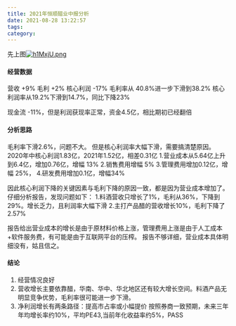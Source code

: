 ```yaml
---
title: 2021年恒顺醋业中报分析
date: 2021-08-28 13:22:57
tags:
category:
---
```

先上图[![h1MxjU.png](https://z3.ax1x.com/2021/08/28/h1MxjU.png)](https://imgtu.com/i/h1MxjU)

#### 经营数据
营收 +9%
毛利 +2%
核心利润 -17%
毛利率从 40.8%进一步下滑到38.2%
核心利润率从19.2%下滑到14.7%，同比下降23%

现金流 -11%，但是利润获现率正常，资金4.5亿，相比期初已经翻倍

#### 分析思路
毛利率下滑2.6%，问题不大。
但是核心利润率大幅下滑，需要搞清楚原因。
2020年中核心利润1.83亿，2021年1.52亿，相差0.31亿
1.营业成本从5.64亿上升到6.4亿，增加0.76亿，增幅 13%
2.销售费用增幅 5%
3.管理费用增加0.12亿，增幅 25%，
4.研发费用增加0.1亿，增幅34%

因此核心利润下降的关键因素与毛利下降的原因一致，都是因为营业成本增加了。
仔细分析报告，发现问题如下：
1.料酒营收只增长了1%，毛利从36%，下降到29%。增长乏力，且利润率大幅下滑
2.主打产品醋的营收增长10%，毛利下降了2.57%
 
报告给出营业成本的增长是由于原材料价格上涨，管理费用上涨是由于人工成本+软件服务费，有可能是由于互联网平台的压榨。
报告不够详细，营业成本具体明细没有，姑且信之。

#### 结论
1. 经营情况良好
2. 营收增长主要依靠醋，华南、华中、华北地区还有较大增长空间。料酒产品无明显竞争优势，毛利率很可能进一步下滑。
3. 净利润增长有两条路径：提高市占率或小幅提价
按照券商一致预期，未来三年年均增长率约10%，平均PE43,当前年化收益率约5%，PASS
	




